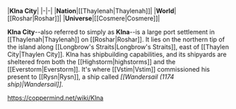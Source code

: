 |**Klna City**|
|-|-|
|**Nation**|[[Thaylenah\|Thaylenah]]|
|**World**|[[Roshar\|Roshar]]|
|**Universe**|[[Cosmere\|Cosmere]]|

**Klna City**--also referred to simply as **Klna**--is a large port settlement in [[Thaylenah\|Thaylenah]] on [[Roshar\|Roshar]]. It lies on the northern tip of the island along [[Longbrow's Straits\|Longbrow's Straits]], east of [[Thaylen City\|Thaylen City]].
Klna has shipbuilding capabilities, and its shipyards are sheltered from both the [[Highstorm\|highstorms]] and the [[Everstorm\|Everstorm]]. It's where [[Vstim\|Vstim]] commissioned his present to [[Rysn\|Rysn]], a ship called *[[Wandersail (1174 ship)\|Wandersail]]*.



https://coppermind.net/wiki/Klna